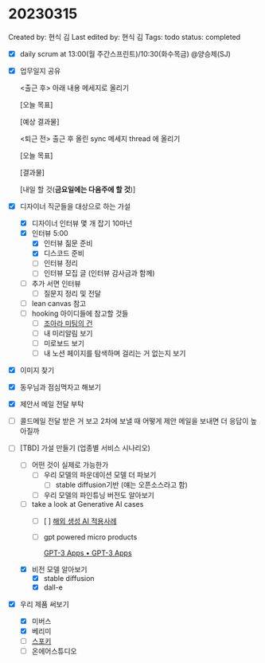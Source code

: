 # 20230315

Created by: 현식 김
Last edited by: 현식 김
Tags: todo
status: completed

- [x]  daily scrum at 13:00(월 주간스프린트)/10:30(화수목금)  @양승제(SJ)
- [x]  업무일지 공유
    
    <출근 후> 아래 내용 메세지로 올리기
    
    [오늘 목표]
    
    [예상 결과물]
    
    <퇴근 전> 출근 후 올린 sync 메세지 thread 에 올리기
    
    [오늘 목표]
    
    [결과물]
    
    [내일 할 것(**금요일에는 다음주에 할 것**)]
    
- [x]  디자이너 직군들을 대상으로 하는 가설
    - [x]  디자이너 인터뷰 몇 개 잡기 10마넌
    - [x]  인터뷰 5:00
        - [x]  인터뷰 짊문 준비
        - [x]  디스코드 준비
        - [ ]  인터뷰 정리
        - [ ]  인터뷰 모집 글 (인터뷰 감사금과 함께)
    - [ ]  추가 서면 인터뷰
        - [ ]  질문지 정리 및 전달
    - [ ]  lean canvas 참고
    - [ ]  hooking 아이디들에 참고할 것들
        - [ ]  [조아라 미팅의 건](20230309%20%E1%84%8C%E1%85%A9%E1%84%8B%E1%85%A1%E1%84%85%E1%85%A1%20%E1%84%86%E1%85%B5%E1%84%90%E1%85%B5%E1%86%BC%E1%84%8B%E1%85%B4%20%E1%84%80%E1%85%A5%E1%86%AB%20by%20%E1%84%89%E1%85%B3%E1%86%BC%E1%84%8C%E1%85%A6%E1%84%82%E1%85%B5%E1%86%B7%203e2c874f9a474be8b122ea60e21f311b.md)
        - [ ]  내 미리알림 보기
        - [ ]  미로보드 보기
        - [ ]  내 노션 페이지를 탐색하며 걸리는 거 없는지 보기
- [x]  이미지 찾기
- [x]  동우님과 점심먹자고 해보기
- [x]  제안서 메일 전달 부탁
- [ ]  콜드메일 전달 받은 거 보고 2차에 보낼 때 어떻게 제안 메일을 보내면 더 응답이 높아질까
- [ ]  [TBD] 가설 만들기 (업종별 서비스 시나리오)
    - [ ]  어떤 것이 실제로 가능한가
        - [ ]  우리 모델의 파운데이션 모델 더 파보기
            - [ ]  stable diffusion기반 (얘는 오픈소스라고 함)
        - [ ]  우리 모델의 파인튜닝 버전도 알아보기
    - [ ]  take a look at Generative AI cases
        - [ ]  [ ] [해외 생성 AI 적용사례](https://www.notion.so/AI-fc66f14a19f3421a8564c616513692ac?pvs=21)
        - [ ]  gpt powered micro products
            
            [GPT-3 Apps • GPT-3 Apps](https://gpt-apps.com/)
            
    - [x]  비전 모델 알아보기
        - [x]  stable diffusion
        - [x]  dall-e
- [x]  우리 제품 써보기
    - [x]  미버스
    - [x]  베리미
    - [ ]  [스포키](https://mirakle.mk.co.kr/view.php?year=2023&no=183347)
    - [ ]  온에어스튜디오